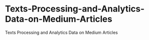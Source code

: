 # Texts-Processing-and-Analytics-Data-on-Medium-Articles
Texts Processing and Analytics Data on Medium Articles
